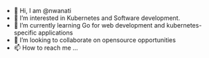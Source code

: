 - 👋 Hi, I am @nwanati
- 👀 I’m interested in Kubernetes and Software development.
- 🌱 I’m currently learning Go for web development and kubernetes-specific applications
- 💞️ I’m looking to collaborate on opensource opportunities
- 📫 How to reach me ...

<!---
Nwanati/Nwanati is a ✨ special ✨ repository because its `README.md` (this file) appears on your GitHub profile.
You can click the Preview link to take a look at your changes.
--->
